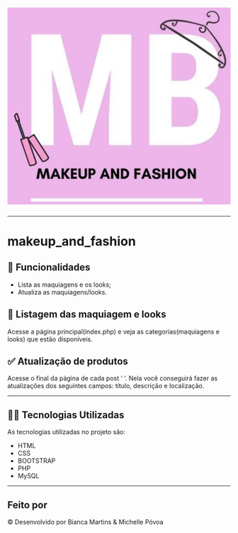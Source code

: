 <h1 align="center">
    <img src="assets/img/logo.jpg">
</h1>

---
# makeup_and_fashion 

## 🔧 Funcionalidades 
- Lista as maquiagens e os looks;
- Atualiza as maquiagens/looks.

## 📑 Listagem das maquiagem e looks 

Acesse a página principal(index.php) e veja as categorias(maquiagens e looks) que estão disponíveis. 

## ✅ Atualização de produtos

Acesse o final da página de cada post ‘ ‘. Nela você conseguirá fazer as atualizações dos seguintes campos: título, descrição e localização.

---

## 👨‍💻 Tecnologias Utilizadas
As tecnologias utilizadas no projeto são:

- HTML
- CSS
- BOOTSTRAP
- PHP
- MySQL

---

## Feito por

&copy; Desenvolvido por Bianca Martins & Michelle Póvoa